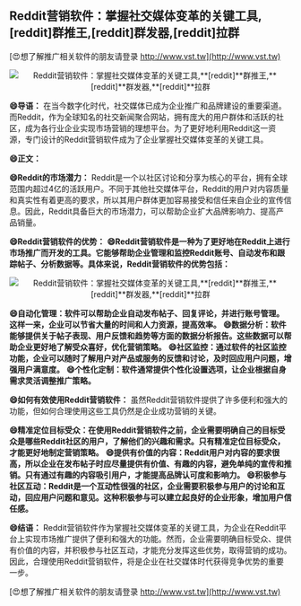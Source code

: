 ## **Reddit营销软件：掌握社交媒体变革的关键工具,**[reddit]**群推王,**[reddit]**群发器,**[reddit]**拉群**

[😍想了解推广相关软件的朋友请登录 http://www.vst.tw](http://www.vst.tw)

 <center><img src="https://vst.tw/MP4/tuiguang/png/2.png" alt="Reddit营销软件：掌握社交媒体变革的关键工具,**[reddit]**群推王,**[reddit]**群发器,**[reddit]**拉群"></center>

**😄导语：**
在当今数字化时代，社交媒体已成为企业推广和品牌建设的重要渠道。而Reddit，作为全球知名的社交新闻聚合网站，拥有庞大的用户群体和活跃的社区，成为各行业企业实现市场营销的理想平台。为了更好地利用Reddit这一资源，专门设计的Reddit营销软件成为了企业掌握社交媒体变革的关键工具。

**😄正文：**

**😄Reddit的市场潜力：**
Reddit是一个以社区讨论和分享为核心的平台，拥有全球范围内超过4亿的活跃用户。不同于其他社交媒体平台，Reddit的用户对内容质量和真实性有着更高的要求，所以其用户群体更加容易接受和信任来自企业的宣传信息。因此，Reddit具备巨大的市场潜力，可以帮助企业扩大品牌影响力、提高产品销量。

**😄Reddit营销软件的优势：**
**😄Reddit营销软件是一种为了更好地在Reddit上进行市场推广而开发的工具。它能够帮助企业管理和监控Reddit账号、自动发布和跟踪帖子、分析数据等。具体来说，Reddit营销软件的优势包括：**

 <center><img src="https://vst.tw/MP4/tuiguang/png/4.png" alt="Reddit营销软件：掌握社交媒体变革的关键工具,**[reddit]**群推王,**[reddit]**群发器,**[reddit]**拉群"></center>

**😄自动化管理：软件可以帮助企业自动发布帖子、回复评论，并进行账号管理。这样一来，企业可以节省大量的时间和人力资源，提高效率。**
**😄数据分析：软件能够提供关于帖子表现、用户反馈和趋势等方面的数据分析报告。这些数据可以帮助企业更好地了解受众喜好，优化营销策略。**
**😄社区监控：通过软件的社区监控功能，企业可以随时了解用户对产品或服务的反馈和讨论，及时回应用户问题，增强用户满意度。**
**😄个性化定制：软件通常提供个性化设置选项，让企业根据自身需求灵活调整推广策略。**

**😄如何有效使用Reddit营销软件：**
虽然Reddit营销软件提供了许多便利和强大的功能，但如何合理使用这些工具仍然是企业成功营销的关键。

**😄精准定位目标受众：在使用Reddit营销软件之前，企业需要明确自己的目标受众是哪些Reddit社区的用户，了解他们的兴趣和需求。只有精准定位目标受众，才能更好地制定营销策略。**
**😄提供有价值的内容：Reddit用户对内容的要求很高，所以企业在发布帖子时应尽量提供有价值、有趣的内容，避免单纯的宣传和推销。只有通过有趣的内容吸引用户，才能提高品牌认可度和影响力。**
**😄积极参与社区互动：Reddit是一个互动性很强的社区，企业需要积极参与用户的讨论和互动，回应用户问题和意见。这种积极参与可以建立起良好的企业形象，增加用户信任感。**

**😄结语：**
Reddit营销软件作为掌握社交媒体变革的关键工具，为企业在Reddit平台上实现市场推广提供了便利和强大的功能。然而，企业需要明确目标受众、提供有价值的内容，并积极参与社区互动，才能充分发挥这些优势，取得营销的成功。因此，合理使用Reddit营销软件，将是企业在社交媒体时代获得竞争优势的重要一步。

[😍想了解推广相关软件的朋友请登录 http://www.vst.tw](http://www.vst.tw)



